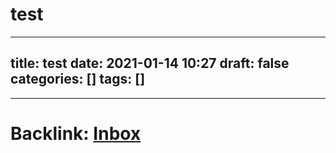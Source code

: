 # test


---
title: test
date: 2021-01-14 10:27
draft: false
categories: []
tags: []
---



---

# Backlink: [Inbox](/inbox)

